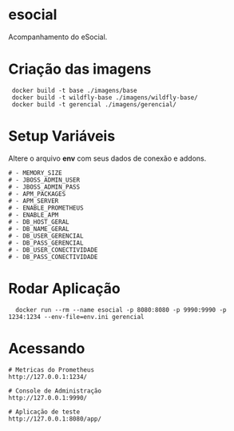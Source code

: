# esocial
Acompanhamento do eSocial.

# Criação das imagens

```shell
 docker build -t base ./imagens/base 
 docker build -t wildfly-base ./imagens/wildfly-base/
 docker build -t gerencial ./imagens/gerencial/
```

# Setup Variáveis

Altere o arquivo **env** com seus dados de conexão e addons. 

```
# - MEMORY_SIZE
# - JBOSS_ADMIN_USER
# - JBOSS_ADMIN_PASS
# - APM_PACKAGES
# - APM_SERVER
# - ENABLE_PROMETHEUS
# - ENABLE_APM
# - DB_HOST_GERAL
# - DB_NAME_GERAL
# - DB_USER_GERENCIAL
# - DB_PASS_GERENCIAL
# - DB_USER_CONECTIVIDADE
# - DB_PASS_CONECTIVIDADE
```


# Rodar Aplicação

```shell
  docker run --rm --name esocial -p 8080:8080 -p 9990:9990 -p 1234:1234 --env-file=env.ini gerencial
```

# Acessando

```shell
# Metricas do Prometheus
http://127.0.0.1:1234/

# Console de Administração
http://127.0.0.1:9990/

# Aplicação de teste
http://127.0.0.1:8080/app/
```
